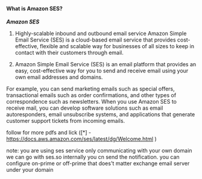 #### What is Amazon SES? 

***Amazon SES***

1. Highly-scalable inbound and outbound email service
Amazon Simple Email Service (SES) is a cloud-based email service that provides cost-effective, flexible and scalable way for businesses of all sizes to keep in contact with their customers through email.
 
2. Amazon Simple Email Service (SES) is an email platform that provides an easy, cost-effective way for you to send and receive email using your own email addresses and domains.

For example, you can send marketing emails such as special offers, transactional emails such as order confirmations, and other types of correspondence such as newsletters. When you use Amazon SES to receive mail, you can develop software solutions such as email autoresponders, email unsubscribe systems, and applications that generate customer support tickets from incoming emails.

follow for more pdfs and lick ([*] - https://docs.aws.amazon.com/ses/latest/dg/Welcome.html )

note: you are using ses service only communicating with your own domain we can go with ses.so internally you cn send the notification. you can configure on-prime or off-prime that does't matter exchange email server under your domain